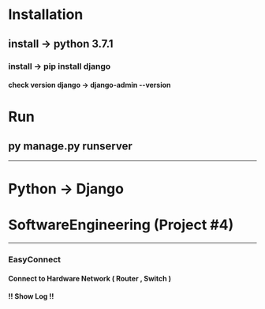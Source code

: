# Installation
## install -> python 3.7.1
### install -> pip install django
#### check version django -> django-admin --version

# Run
## py manage.py runserver

----------------
# Python -> Django 
# SoftwareEngineering (Project #4)

----------------
### EasyConnect
#### Connect to Hardware Network ( Router , Switch ) 
#### !! Show Log !!
